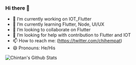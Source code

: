 ### Hi there 👋

- 🔭 I’m currently working on IOT_Flutter
- 🌱 I’m currently learning Flutter, Node, UI/UX
- 👯 I’m looking to collaborate on Flutter
- 🤔 I’m looking for help with contribution to Flutter and IOT
- 📫 How to reach me: (https://twitter.com/chihempat)
- 😄 Pronouns: He/His

<!--
**chihempat/chihempat** is a ✨ _special_ ✨ repository because its `README.md` (this file) appears on your GitHub profile.

Here are some ideas to get you started:

- 🔭 I’m currently working on ...
- 🌱 I’m currently learning ...
- 👯 I’m looking to collaborate on ...
- 🤔 I’m looking for help with ...
- 💬 Ask me about ...
- 📫 How to reach me: ...
- 😄 Pronouns: ...
- ⚡ Fun fact: ...
-->

![Chintan's Github Stats](https://github-readme-stats.vercel.app/api?username=chihempat&show_icons=true&theme=radical)
